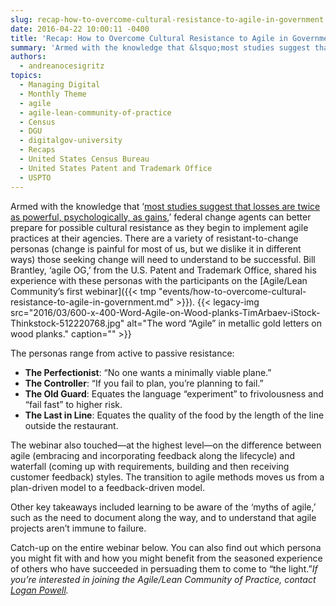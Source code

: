 ```yaml
---
slug: recap-how-to-overcome-cultural-resistance-to-agile-in-government
date: 2016-04-22 10:00:11 -0400
title: 'Recap: How to Overcome Cultural Resistance to Agile in Government'
summary: 'Armed with the knowledge that &lsquo;most studies suggest that losses are twice as powerful, psychologically, as gains,’ federal change agents can better prepare for possible cultural resistance as they begin to implement agile practices at their agencies. There are a variety of resistant-to-change personas (change is painful for most of us, but we dislike it'
authors:
  - andreanocesigritz
topics:
  - Managing Digital
  - Monthly Theme
  - agile
  - agile-lean-community-of-practice
  - Census
  - DGU
  - digitalgov-university
  - Recaps
  - United States Census Bureau
  - United States Patent and Trademark Office
  - USPTO
---
```


Armed with the knowledge that ‘[most studies suggest that losses are twice as powerful, psychologically, as gains](https://en.wikipedia.org/wiki/Loss_aversion#cite_note-1),’ federal change agents can better prepare for possible cultural resistance as they begin to implement agile practices at their agencies. There are a variety of resistant-to-change personas (change is painful for most of us, but we dislike it in different ways) those seeking change will need to understand to be successful. Bill Brantley, ‘agile OG,’ from the U.S. Patent and Trademark Office, shared his experience with these personas with the participants on the [Agile/Lean Community’s first webinar]({{< tmp "events/how-to-overcome-cultural-resistance-to-agile-in-government.md" >}}). {{< legacy-img src="2016/03/600-x-400-Word-Agile-on-Wood-planks-TimArbaev-iStock-Thinkstock-512220768.jpg" alt="The word “Agile” in metallic gold letters on wood planks." caption="" >}} 

The personas range from active to passive resistance:

  * **The Perfectionist**: “No one wants a minimally viable plane.”
  * **The Controller**: “If you fail to plan, you’re planning to fail.”
  * **The Old Guard**: Equates the language “experiment” to frivolousness and “fail fast” to higher risk.
  * **The Last in Line**: Equates the quality of the food by the length of the line outside the restaurant.

The webinar also touched—at the highest level—on the difference between agile (embracing and incorporating feedback along the lifecycle) and waterfall (coming up with requirements, building and then receiving customer feedback) styles. The transition to agile methods moves us from a plan-driven model to a feedback-driven model.

Other key takeaways included learning to be aware of the ‘myths of agile,’ such as the need to document along the way, and to understand that agile projects aren’t immune to failure.

Catch-up on the entire webinar below. You can also find out which persona you might fit with and how you might benefit from the seasoned experience of others who have succeeded in persuading them to come to “the light.”_If you’re interested in joining the Agile/Lean Community of Practice, contact [Logan Powell](mailto:Logan.t.Powell@census.gov)._